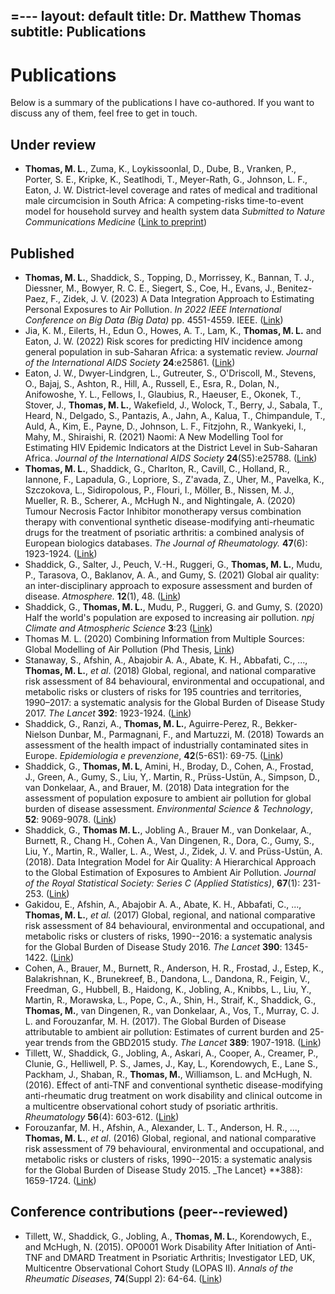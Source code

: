 =---
layout: default
title: Dr. Matthew Thomas
subtitle: Publications
---

# Publications

Below is a summary of the publications I have co-authored. If you want to discuss any of them, feel free to get in touch. 

## Under review

* **Thomas, M. L.**, Zuma, K., Loykissoonlal, D., Dube, B., Vranken, P., Porter, S. E., Kripke, K., Seatlhodi, T., Meyer-Rath, G., Johnson, L. F., Eaton, J. W. District-level coverage and rates of medical and traditional male circumcision in South Africa: A competing-risks time-to-event model for household survey and health system data _Submitted to Nature Communications Medicine_ ([Link to preprint](https://arxiv.org/abs/2108.09142))

## Published 

* **Thomas, M. L.**, Shaddick, S., Topping, D., Morrissey, K., Bannan, T. J., Diessner, M., Bowyer, R. C. E., Siegert, S., Coe, H., Evans, J., Benitez-Paez, F., Zidek, J. V. (2023) A Data Integration Approach to Estimating Personal Exposures to Air Pollution. _In 2022 IEEE International Conference on Big Data (Big Data)_ pp. 4551-4559. IEEE. ([Link](https://ieeexplore.ieee.org/abstract/document/10020701))
* Jia, K. M., Eilerts, H., Edun O., Howes, A. T., Lam, K., **Thomas, M. L.** and Eaton, J. W. (2022) Risk scores for predicting HIV incidence among general population in sub-Saharan Africa: a systematic review. _Journal of the International AIDS Society_ **24**:e25861. ([Link](https://www.ncbi.nlm.nih.gov/pmc/articles/PMC8743366/))
* Eaton, J. W., Dwyer-Lindgren, L., Gutreuter, S., O'Driscoll, M., Stevens, O., Bajaj, S., Ashton, R., Hill, A., Russell, E., Esra, R., Dolan, N., Anifowoshe, Y. L., Fellows, I., Glaubius, R., Haeuser, E., Okonek, T., Stover, J., **Thomas, M. L.**, Wakefield, J., Wolock, T., Berry, J., Sabala, T., Heard, N., Delgado, S., Pantazis, A., Jahn, A., Kalua, T., Chimpandule, T., Auld, A., Kim, E., Payne, D., Johnson, L. F., Fitzjohn, R., Wankyeki, I., Mahy, M., Shiraishi, R. (2021) Naomi: A New Modelling Tool for Estimating HIV Epidemic Indicators at the District Level in Sub-Saharan Africa. _Journal of the International AIDS Society_ **24**(S5):e25788. ([Link](https://onlinelibrary.wiley.com/doi/full/10.1002/jia2.25788))
* **Thomas, M. L.**, Shaddick, G., Charlton, R., Cavill, C., Holland, R., Iannone, F., Lapadula, G., Lopriore, S., Z\'avada, Z., Uher, M., Pavelka, K., Szczokova, L., Sidiropolous, P., Flouri, I., M&#246;ller, B., Nissen, M. J., Mueller, R. B., Scherer, A., McHugh N., and Nightingale, A. (2020) Tumour Necrosis Factor Inhibitor monotherapy versus combination therapy with conventional synthetic disease-modifying anti-rheumatic drugs for the treatment of psoriatic arthritis: a combined analysis of European biologics databases. _The Journal of Rheumatology._ **47**(6): 1923-1924. ([Link](https://www.jrheum.org/content/48/1/48.abstract))
* Shaddick, G., Salter, J., Peuch, V.-H., Ruggeri, G., **Thomas, M. L.**, Mudu, P., Tarasova, O., Baklanov, A. A., and Gumy, S. (2021) Global air quality: an inter-disciplinary approach to exposure assessment and burden of disease. _Atmosphere._ **12**(1), 48. ([Link](https://www.mdpi.com/946400))
* Shaddick, G., **Thomas, M. L.**, Mudu, P., Ruggeri, G. and Gumy, S. (2020) Half the world's population are exposed to increasing air pollution. _npj Climate and Atmospheric Science_ **3**:23 ([Link](https://www.nature.com/articles/s41612-020-0124-2))
* Thomas M. L. (2020) Combining Information from Multiple Sources: Global Modelling of Air Pollution (Phd Thesis, [Link](https://researchportal.bath.ac.uk/en/studentTheses/combining-information-from-multiple-sources-global-modelling-of-a))
* Stanaway, S., Afshin, A., Abajobir A. A., Abate, K. H., Abbafati, C.,  ..., **Thomas, M. L.**, _et al_. (2018) Global, regional, and national comparative risk assessment of 84 behavioural, environmental and occupational, and metabolic risks or clusters of risks for 195 countries and territories, 1990–2017: a systematic analysis for the Global Burden of Disease Study 2017. _The Lancet_ **392**: 1923-1924. ([Link](https://www.sciencedirect.com/science/article/pii/S0140673618322256))
* Shaddick, G., Ranzi, A., **Thomas, M. L.**, Aguirre-Perez, R., Bekker-Nielson Dunbar, M., Parmagnani, F., and Martuzzi, M. (2018) Towards  an  assessment  of  the  health  impact  of  industrially  contaminated  sites  in  Europe. _Epidemiologia e prevenzione_, **42**(5-6S1): 69-75. ([Link](https://journals.lww.com/environepidem/Fulltext/2019/10001/Towards_an_assessment_of_the_health_impact_of.992.aspx))
* Shaddick, G., **Thomas, M. L**, Amini, H., Broday, D., Cohen, A., Frostad, J., Green, A., Gumy, S., Liu, Y,. Martin, R., Pr&#252;ss-Ust&#252;n, A., Simpson, D., van Donkelaar, A., and Brauer, M. (2018) Data integration for the assessment of population exposure to ambient air pollution for global burden of disease assessment. _Environmental Science & Technology_, **52**: 9069-9078. ([Link](https://pubs.acs.org/doi/abs/10.1021/acs.est.8b02864))
* Shaddick, G., **Thomas M. L.**, Jobling A., Brauer M., van Donkelaar, A., Burnett, R., Chang H., Cohen A., Van Dingenen, R., Dora, C., Gumy, S., Liu, Y., Martin, R., Waller, L. A., West, J., Zidek, J. V. and Pr&#252;ss-Ust&#252;n, A. (2018). Data Integration Model for Air Quality: A Hierarchical Approach to the Global Estimation of Exposures to Ambient Air Pollution. _Journal of the Royal Statistical Society: Series C (Applied Statistics)_, **67**(1): 231-253. ([Link](https://rss.onlinelibrary.wiley.com/doi/abs/10.1111/rssc.12227))
* Gakidou, E., Afshin, A., Abajobir A. A., Abate, K. H., Abbafati, C.,  ..., **Thomas, M. L.**, _et al._ (2017) Global, regional, and national comparative risk assessment of 84 behavioural, environmental and occupational, and metabolic risks or clusters of risks, 1990--2016: a systematic analysis for the Global Burden of Disease Study 2016. _The Lancet_ **390**: 1345-1422. ([Link](https://www.sciencedirect.com/science/article/pii/S0140673617323668))
* Cohen, A., Brauer, M., Burnett, R., Anderson, H. R., Frostad, J., Estep, K.,  Balakrishnan, K., Brunekreef, B., Dandona, L., Dandona, R., Feigin, V., Freedman, G., Hubbell, B., Haidong, K., Jobling, A., Knibbs, L., Liu, Y., Martin, R., Morawska, L., Pope, C., A., Shin, H., Straif, K., Shaddick, G., **Thomas, M.**, van Dingenen, R., van Donkelaar, A., Vos, T., Murray, C. J. L. and Forouzanfar, M. H. (2017). The Global Burden of Disease attributable to ambient air pollution: Estimates of current burden and 25-year trends from the GBD2015 study. _The Lancet_ **389**: 1907-1918. ([Link](https://scholar.google.com/citations?view_op=view_citation&hl=en&user=p0eL2yEAAAAJ&sortby=pubdate&citation_for_view=p0eL2yEAAAAJ:geHnlv5EZngC))
* Tillett, W., Shaddick, G., Jobling, A., Askari, A., Cooper, A., Creamer, P., Clunie, G., Helliwell, P. S., James, J., Kay, L.,  Korendowych, E., Lane S., Packham, J., Shaban, R., **Thomas, M.**, Williamson, L. and McHugh, N. (2016). Effect of anti-TNF and conventional synthetic disease-modifying anti-rheumatic drug treatment on work disability and clinical outcome in a multicentre observational cohort study of psoriatic arthritis. _Rheumatology_ **56**(4): 603-612. ([Link](https://academic.oup.com/rheumatology/article/56/4/603/2738665))
* Forouzanfar, M. H., Afshin, A., Alexander, L. T., Anderson, H. R., ..., **Thomas, M. L.**, _et al_. (2016) Global, regional, and national comparative risk assessment of 79 behavioural, environmental and occupational, and metabolic risks or clusters of risks, 1990--2015: a systematic analysis for the Global Burden of Disease Study 2015. _The Lancet} **388}: 1659-1724. ([Link](https://www.sciencedirect.com/science/article/pii/S0140673616316798))

## Conference contributions (peer--reviewed)

* Tillett, W., Shaddick, G., Jobling, A., **Thomas, M. L.**, Korendowych, E., and McHugh, N. (2015). OP0001 Work Disability After Initiation of Anti-TNF and DMARD Treatment in Psoriatic Arthritis; Investigator LED, UK, Multicentre Observational Cohort Study (LOPAS II). _Annals of the Rheumatic Diseases_, **74**(Suppl 2): 64-64. ([Link](https://ard.bmj.com/content/74/Suppl_2/64.1.abstract))


